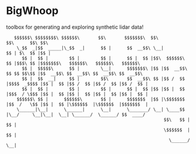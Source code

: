 # BigWhoop
toolbox for generating and exploring synthetic lidar data!

       $$$$$$\ $$$$$$$$\ $$$$$$\       $$\       $$$$$$$\  $$\           $$\      $$\ $$\                                     
        \_$$  _|$$  _____|\_$$  _|      $$ |      $$  __$$\ \__|          $$ | $\  $$ |$$ |                                    
          $$ |  $$ |        $$ |        $$ |      $$ |  $$ |$$\  $$$$$$\  $$ |$$$\ $$ |$$$$$$$\   $$$$$$\   $$$$$$\   $$$$$$\  
          $$ |  $$$$$\      $$ |        \__|      $$$$$$$\ |$$ |$$  __$$\ $$ $$ $$\$$ |$$  __$$\ $$  __$$\ $$  __$$\ $$  __$$\ 
          $$ |  $$  __|     $$ |        $$\       $$  __$$\ $$ |$$ /  $$ |$$$$  _$$$$ |$$ |  $$ |$$ /  $$ |$$ /  $$ |$$ /  $$ |
          $$ |  $$ |        $$ |        $$ |      $$ |  $$ |$$ |$$ |  $$ |$$$  / \$$$ |$$ |  $$ |$$ |  $$ |$$ |  $$ |$$ |  $$ |
        $$$$$$\ $$ |      $$$$$$\       $$ |      $$$$$$$  |$$ |\$$$$$$$ |$$  /   \$$ |$$ |  $$ |\$$$$$$  |\$$$$$$  |$$$$$$$  |
        \______|\__|      \______|      \__|      \_______/ \__| \____$$ |\__/     \__|\__|  \__| \______/  \______/ $$  ____/ 
                                                                $$\   $$ |                                           $$ |      
                                                                \$$$$$$  |                                           $$ |      
                                                                  \______/                                           \__|          
